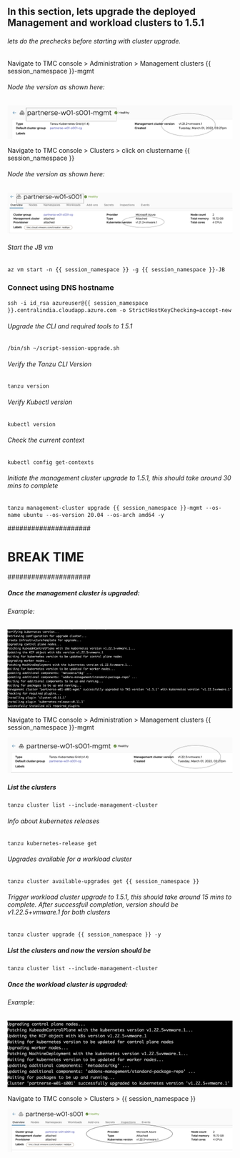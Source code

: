## In this section, lets upgrade the deployed Management and workload clusters to 1.5.1

###### lets do the prechecks before starting with cluster upgrade. 

Navigate to TMC console > Administration > Management clusters {{ session_namespace }}-mgmt

###### Node the version as shown here: 

![Mgmt cluster before Upgrade](images/TMC-40.png)

Navigate to TMC console > Clusters > click on clustername {{ session_namespace }}

###### Node the version as shown here: 

![Workload cluster After Upgrade](images/TMC-41.png)

###### Start the JB vm

```execute-1
az vm start -n {{ session_namespace }} -g {{ session_namespace }}-JB
```

### Connect using DNS hostname

```execute-2
ssh -i id_rsa azureuser@{{ session_namespace }}.centralindia.cloudapp.azure.com -o StrictHostKeyChecking=accept-new
```

###### Upgrade the CLI and required tools to 1.5.1

```execute-2
/bin/sh ~/script-session-upgrade.sh
```

###### Verify the Tanzu CLI Version

```execute-2
tanzu version
```

###### Verify Kubectl version

```execute-2
kubectl version
```

###### Check the current context

```execute-2
kubectl config get-contexts
```

###### Initiate the management cluster upgrade to 1.5.1, this should take around 30 mins to complete

```execute-2
tanzu management-cluster upgrade {{ session_namespace }}-mgmt --os-name ubuntu --os-version 20.04 --os-arch amd64 -y
```

#####################
# BREAK TIME
#####################

##### Once the management cluster is upgraded: 

###### Example: 
![Mgmt cluster After Upgrade](images/TKG-upgrade-1.png)

Navigate to TMC console > Administration > Management clusters {{ session_namespace }}-mgmt

![Mgmt cluster After Upgrade](images/TKG-upgrade-2.png)

##### List the clusters

```execute-2
tanzu cluster list --include-management-cluster
```

###### Info about kubernetes releases

```execute-2
tanzu kubernetes-release get
```

###### Upgrades available for a workload cluster

```execute-2
tanzu cluster available-upgrades get {{ session_namespace }}
```

###### Trigger workload cluster upgrade to 1.5.1, this should take around 15 mins to complete. After successfull completion, version should be v1.22.5+vmware.1 for both clusters

```execute-2
tanzu cluster upgrade {{ session_namespace }} -y
```

##### List the clusters and now the version should be 

```execute-2
tanzu cluster list --include-management-cluster
```

##### Once the workload cluster is upgraded: 

###### Example: 
![Workload cluster After Upgrade](images/TKG-upgrade-3.png)

Navigate to TMC console > Clusters > {{ session_namespace }}

![Workload cluster After Upgrade](images/TKG-upgrade-4.png)

